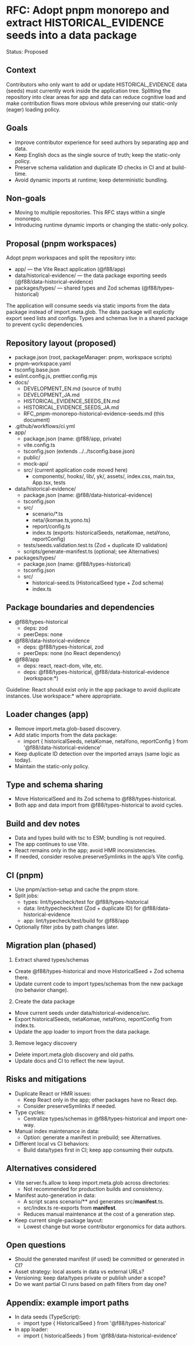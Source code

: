 # RFC: Adopt pnpm monorepo and extract HISTORICAL_EVIDENCE seeds into a data package

Status: Proposed

## Context

Contributors who only want to add or update HISTORICAL_EVIDENCE data (seeds) must currently work inside the application tree. Splitting the repository into clear areas for app and data can reduce cognitive load and make contribution flows more obvious while preserving our static-only (eager) loading policy.

## Goals

- Improve contributor experience for seed authors by separating app and data.
- Keep English docs as the single source of truth; keep the static-only policy.
- Preserve schema validation and duplicate ID checks in CI and at build-time.
- Avoid dynamic imports at runtime; keep deterministic bundling.

## Non-goals

- Moving to multiple repositories. This RFC stays within a single monorepo.
- Introducing runtime dynamic imports or changing the static-only policy.

## Proposal (pnpm workspaces)

Adopt pnpm workspaces and split the repository into:

- app/ — the Vite React application (@f88/app)
- data/historical-evidence/ — the data package exporting seeds (@f88/data-historical-evidence)
- packages/types/ — shared types and Zod schemas (@f88/types-historical)

The application will consume seeds via static imports from the data package instead of import.meta.glob. The data package will explicitly export seed lists and configs. Types and schemas live in a shared package to prevent cyclic dependencies.

## Repository layout (proposed)

- package.json (root, packageManager: pnpm, workspace scripts)
- pnpm-workspace.yaml
- tsconfig.base.json
- eslint.config.js, prettier.config.mjs
- docs/
    - DEVELOPMENT_EN.md (source of truth)
    - DEVELOPMENT_JA.md
    - HISTORICAL_EVIDENCE_SEEDS_EN.md
    - HISTORICAL_EVIDENCE_SEEDS_JA.md
    - RFC_pnpm-monorepo-historical-evidence-seeds.md (this document)
- .github/workflows/ci.yml
- app/
    - package.json (name: @f88/app, private)
    - vite.config.ts
    - tsconfig.json (extends ../../tsconfig.base.json)
    - public/
    - mock-api/
    - src/ (current application code moved here)
        - components/, hooks/, lib/, yk/, assets/, index.css, main.tsx, App.tsx, tests
- data/historical-evidence/
    - package.json (name: @f88/data-historical-evidence)
    - tsconfig.json
    - src/
        - scenario/\*.ts
        - neta/{komae.ts,yono.ts}
        - report/config.ts
        - index.ts (exports: historicalSeeds, netaKomae, netaYono, reportConfig)
    - tests/seeds.validation.test.ts (Zod + duplicate ID validation)
    - scripts/generate-manifest.ts (optional; see Alternatives)
- packages/types/
    - package.json (name: @f88/types-historical)
    - tsconfig.json
    - src/
        - historical-seed.ts (HistoricalSeed type + Zod schema)
        - index.ts

## Package boundaries and dependencies

- @f88/types-historical
    - deps: zod
    - peerDeps: none
- @f88/data-historical-evidence
    - deps: @f88/types-historical, zod
    - peerDeps: none (no React dependency)
- @f88/app
    - deps: react, react-dom, vite, etc.
    - deps: @f88/types-historical, @f88/data-historical-evidence (workspace:\*)

Guideline: React should exist only in the app package to avoid duplicate instances. Use workspace:\* where appropriate.

## Loader changes (app)

- Remove import.meta.glob-based discovery.
- Add static imports from the data package:
    - import { historicalSeeds, netaKomae, netaYono, reportConfig } from '@f88/data-historical-evidence'
- Keep duplicate ID detection over the imported arrays (same logic as today).
- Maintain the static-only policy.

## Type and schema sharing

- Move HistoricalSeed and its Zod schema to @f88/types-historical.
- Both app and data import from @f88/types-historical to avoid cycles.

## Build and dev notes

- Data and types build with tsc to ESM; bundling is not required.
- The app continues to use Vite.
- React remains only in the app; avoid HMR inconsistencies.
- If needed, consider resolve.preserveSymlinks in the app’s Vite config.

## CI (pnpm)

- Use pnpm/action-setup and cache the pnpm store.
- Split jobs:
    - types: lint/typecheck/test for @f88/types-historical
    - data: lint/typecheck/test (Zod + duplicate ID) for @f88/data-historical-evidence
    - app: lint/typecheck/test/build for @f88/app
- Optionally filter jobs by path changes later.

## Migration plan (phased)

1. Extract shared types/schemas

- Create @f88/types-historical and move HistoricalSeed + Zod schema there.
- Update current code to import types/schemas from the new package (no behavior change).

2. Create the data package

- Move current seeds under data/historical-evidence/src.
- Export historicalSeeds, netaKomae, netaYono, reportConfig from index.ts.
- Update the app loader to import from the data package.

3. Remove legacy discovery

- Delete import.meta.glob discovery and old paths.
- Update docs and CI to reflect the new layout.

## Risks and mitigations

- Duplicate React or HMR issues:
    - Keep React only in the app; other packages have no React dep.
    - Consider preserveSymlinks if needed.
- Type cycles:
    - Centralize types/schemas in @f88/types-historical and import one-way.
- Manual index maintenance in data:
    - Option: generate a manifest in prebuild; see Alternatives.
- Different local vs CI behaviors:
    - Build data/types first in CI; keep app consuming their outputs.

## Alternatives considered

- Vite server.fs.allow to keep import.meta.glob across directories:
    - Not recommended for production builds and consistency.
- Manifest auto-generation in data:
    - A script scans scenario/\*\* and generates src/**manifest**.ts.
    - src/index.ts re-exports from **manifest**.
    - Reduces manual maintenance at the cost of a generation step.
- Keep current single-package layout:
    - Lowest change but worse contributor ergonomics for data authors.

## Open questions

- Should the generated manifest (if used) be committed or generated in CI?
- Asset strategy: local assets in data vs external URLs?
- Versioning: keep data/types private or publish under a scope?
- Do we want partial CI runs based on path filters from day one?

## Appendix: example import paths

- In data seeds (TypeScript):
    - import type { HistoricalSeed } from '@f88/types-historical'
- In app loader:
    - import { historicalSeeds } from '@f88/data-historical-evidence'
